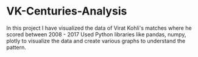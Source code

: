 # VK-Centuries-Analysis
In this project I have visualized the data of Virat Kohli's matches where he scored between 2008 -  2017
Used Python libraries like pandas, numpy, plotly to visualize the data and create various graphs to understand the pattern.
